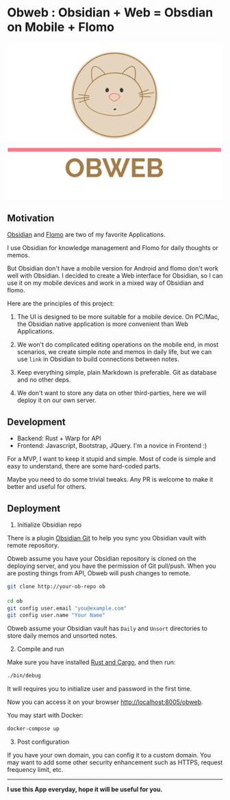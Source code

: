 # Obweb : Obsidian + Web = Obsdian on Mobile + Flomo

<p align="center">
  <img src="static/style/logo.png">
</p>

## Motivation

[Obsidian](https://obsidian.md/) and [Flomo](https://flomoapp.com/) are two of my favorite Applications.

I use Obsidian for knowledge management and Flomo for daily thoughts or memos.

But Obsidian don't have a mobile version for Android and flomo don't work well with Obsidian. I decided to create a Web interface for Obsidian, so I can use it on my mobile devices and work in a mixed way of Obsidian and flomo.

Here are the principles of this project:

1. The UI is designed to be more suitable for a mobile device. On PC/Mac, the Obsidian native application is more convenient than Web Applications. 

2. We won't do complicated editing operations on the mobile end, in most scenarios, we create simple note and memos in daily life, but we can use `link` in Obsidian to build connections between notes.

3. Keep everything simple, plain Markdown is preferable. Git as database and no other deps.

4. We don't want to store any data on other third-parties, here we will deploy it on our own server.

## Development

+ Backend: Rust + Warp for API
+ Frontend: Javascript, Bootstrap, JQuery. I'm a novice in Frontend :)

For a MVP, I want to keep it stupid and simple. Most of code is simple and easy to understand, there are some hard-coded parts.

Maybe you need to do some trivial tweaks. Any PR is welcome to make it better and useful for others.

## Deployment

1. Initialize Obsidian repo

There is a plugin [Obsidian Git](https://github.com/denolehov/obsidian-git) to help you sync you Obsidian vault with remote repository.

Obweb assume you have your Obsidian repository is cloned on the deploying server, and you have the permission of Git pull/push. When you are posting things from API, Obweb will push changes to remote.

```bash
git clone http://your-ob-repo ob

cd ob
git config user.email "you@example.com"
git config user.name "Your Name"
```
Obweb assume your Obsidian vault has `Daily` and `Unsort` directories to store daily memos and unsorted notes.

2. Compile and run

Make sure you have installed [Rust and Cargo](http://rust-lang.org), and then run:

```bash
./bin/debug
```
It will requires you to initialize user and password in the first time. 

Now you can access it on your browser [http://localhost:8005/obweb](http://localhost:8005/obweb/).

You may start with Docker:

```bash
docker-compose up
```

3. Post configuration

If you have your own domain, you can config it to a custom domain. You may want to add some other security enhancement such as HTTPS, request frequency limit, etc.

----

**I use this App everyday, hope it will be useful for you.**

